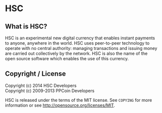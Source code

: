 HSC
=====

What is HSC?
--------------

HSC is an experimental new digital currency that enables instant payments to
anyone, anywhere in the world. HSC uses peer-to-peer technology to operate
with no central authority: managing transactions and issuing money are carried
out collectively by the network. HSC is also the name of the open source
software which enables the use of this currency.


Copyright / License
-------------------
Copyright (c) 2014 HSC Developers<br />
Copyright (c) 2009-2013 PPCoin Developers

HSC is released under the terms of the MIT license. See `COPYING` for more
information or see http://opensource.org/licenses/MIT.
